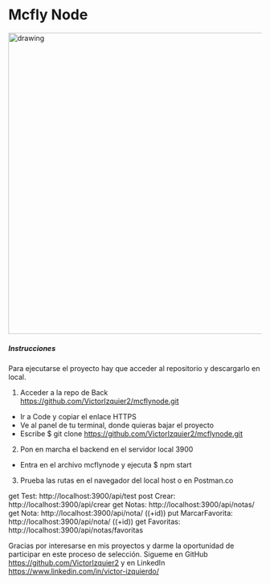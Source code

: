 # Mcfly Node

<img src="https://wallup.net/wp-content/uploads/2017/11/17/188547-Back_to_the_Future-748x421.jpg" alt="drawing" width="600"/>


##### Instrucciones

Para ejecutarse el proyecto hay que acceder al repositorio y descargarlo en local.

1. Acceder a la repo de Back https://github.com/VictorIzquier2/mcflynode.git

 - Ir a Code y copiar el enlace HTTPS
 - Ve al panel de tu terminal, donde quieras bajar el proyecto
 - Escribe $ git clone https://github.com/VictorIzquier2/mcflynode.git

2. Pon en marcha el backend en el servidor local 3900
- Entra en el archivo mcflynode y ejecuta $ npm start

3. Prueba las rutas en el navegador del local host o en Postman.co

get Test: http://localhost:3900/api/test
post Crear: http://localhost:3900/api/crear
get Notas: http://localhost:3900/api/notas/
get Nota: http://localhost:3900/api/nota/ ((+id))
put MarcarFavorita: http://localhost:3900/api/nota/ ((+id))
get Favoritas: http://localhost:3900/api/notas/favoritas

Gracias por interesarse en mis proyectos y darme la oportunidad de participar en este proceso de selección. 
Sigueme en GitHub https://github.com/VictorIzquier2 y en LinkedIn https://www.linkedin.com/in/victor-izquierdo/
